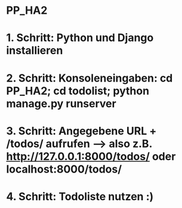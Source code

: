 # PP_HA2

# 1. Schritt: Python und Django installieren
# 2. Schritt: Konsoleneingaben: cd PP_HA2; cd todolist; python manage.py runserver 
# 3. Schritt: Angegebene URL + /todos/ aufrufen --> also z.B. http://127.0.0.1:8000/todos/ oder localhost:8000/todos/
# 4. Schritt: Todoliste nutzen :) 
